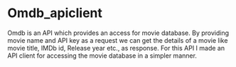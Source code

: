 # Omdb_apiclient
Omdb is an API which provides an access for movie database. By providing movie name and API key as a request we can get the details of a movie like movie title, IMDb id, Release year etc., as response. For this API I made an API client for accessing the movie database in a simpler manner.
